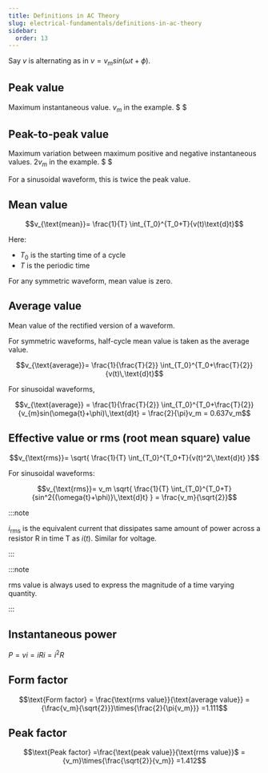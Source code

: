 ```yaml
---
title: Definitions in AC Theory
slug: electrical-fundamentals/definitions-in-ac-theory
sidebar:
  order: 13
---
```


Say $v$ is alternating as in $v=v_{m}sin(\omega{t}+\phi)$.

## Peak value

Maximum instantaneous value. $v_m$ in the example. $ $

## Peak-to-peak value

Maximum variation between maximum positive and negative instantaneous values.
$2v_m$ in the example. $ $

For a sinusoidal waveform, this is twice the peak value.

## Mean value

```math
v_{\text{mean}}=
\frac{1}{T}
\int_{T_0}^{T_0+T}{v(t)\text{d}t}
```

Here:

- $T_0$ is the starting time of a cycle
- $T$ is the periodic time

For any symmetric waveform, mean value is zero.

## Average value

Mean value of the rectified version of a waveform.

For symmetric waveforms, half-cycle mean value is taken as the average value.

```math
v_{\text{average}}=
\frac{1}{\frac{T}{2}}
\int_{T_0}^{T_0+\frac{T}{2}}{v(t)\,\text{d}t}
```

For sinusoidal waveforms,

```math
v_{\text{average}}
=
\frac{1}{\frac{T}{2}}
\int_{T_0}^{T_0+\frac{T}{2}}{v_{m}sin(\omega{t}+\phi)\,\text{d}t}
=
\frac{2}{\pi}v_m
=
0.637v_m
```

## Effective value or rms (root mean square) value

```math
v_{\text{rms}}=
\sqrt{
\frac{1}{T}
\int_{T_0}^{T_0+T}{v(t)^2\,\text{d}t}
}
```

For sinusoidal waveforms:

```math
v_{\text{rms}}=
v_m
\sqrt{
\frac{1}{T}
\int_{T_0}^{T_0+T}{sin^2{(\omega{t}+\phi)}\,\text{d}t}
}
=
\frac{v_m}{\sqrt{2}}
```

:::note

$i_{\text{rms}}$ is the equivalent current that dissipates same amount of power
across a resistor R in time T as $i(t)$. Similar for voltage.

:::

:::note

rms value is always used to express the magnitude of a time varying quantity.

:::

## Instantaneous power

$P=vi=iRi=i^2R$

## Form factor

```math
\text{Form factor}
=
\frac{\text{rms value}}{\text{average value}}
=
{\frac{v_m}{\sqrt{2}}}\times{\frac{2}{\pi{v_m}}}
=1.111
```

## Peak factor

```math
\text{Peak factor}
=\frac{\text{peak value}}{\text{rms value}}$
={v_m}\times{\frac{\sqrt{2}}{v_m}}
=1.412
```
